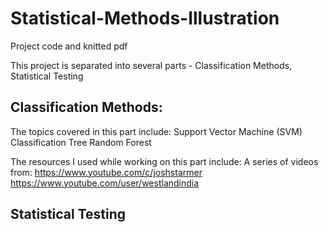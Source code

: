 # Statistical-Methods-Illustration
Project code and knitted pdf

This project is separated into several parts - Classification Methods, Statistical Testing

## Classification Methods:
  The topics covered in this part include:
    Support Vector Machine (SVM)
    Classification Tree
    Random Forest

  The resources I used while working on this part include:
    A series of videos from:
      https://www.youtube.com/c/joshstarmer
      https://www.youtube.com/user/westlandindia

## Statistical Testing
